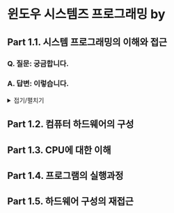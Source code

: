 # 윈도우 시스템즈 프로그래밍 by 

## Part 1.1. 시스템 프로그래밍의 이해와 접근
### Q. 질문: 궁금합니다.
### A. 답변: 이렇습니다.

<details markdown="1">
<summary>접기/펼치기</summary>

<!--summary 아래 빈칸 공백 두고 내용을 적는공간-->

</details>

## Part 1.2. 컴퓨터 하드웨어의 구성

## Part 1.3. CPU에 대한 이해

## Part 1.4. 프로그램의 실행과정

## Part 1.5. 하드웨어 구성의 재접근
